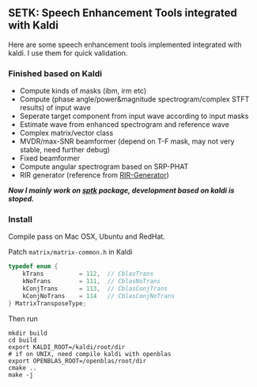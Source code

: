 ## SETK: Speech Enhancement Tools integrated with Kaldi

Here are some speech enhancement tools implemented integrated with kaldi. I use them for quick validation.

### Finished based on Kaldi

* Compute kinds of masks (ibm, irm etc)
* Compute (phase angle/power&magnitude spectrogram/complex STFT results) of input wave
* Seperate target component from input wave according to input masks
* Estimate wave from enhanced spectrogram and reference wave
* Complex matrix/vector class
* MVDR/max-SNR beamformer (depend on T-F mask, may not very stable, need further debug)
* Fixed beamformer
* Compute angular spectrogram based on SRP-PHAT
* RIR generator (reference from [RIR-Generator](https://github.com/ehabets/RIR-Generator))

***Now I mainly work on [sptk](scripts) package, development based on kaldi is stoped.***

### Install
Compile pass on Mac OSX, Ubuntu and RedHat.

Patch `matrix/matrix-common.h` in Kaldi
```c++
typedef enum {
    kTrans          = 112,  // CblasTrans
    kNoTrans        = 111,  // CblasNoTrans
    kConjTrans      = 113,  // CblasConjTrans
    kConjNoTrans    = 114   // CblasConjNoTrans
} MatrixTransposeType;
```

Then run
```shell
mkdir build
cd build
export KALDI_ROOT=/kaldi/root/dir
# if on UNIX, need compile kaldi with openblas
export OPENBLAS_ROOT=/openblas/root/dir
cmake ..
make -j
```

